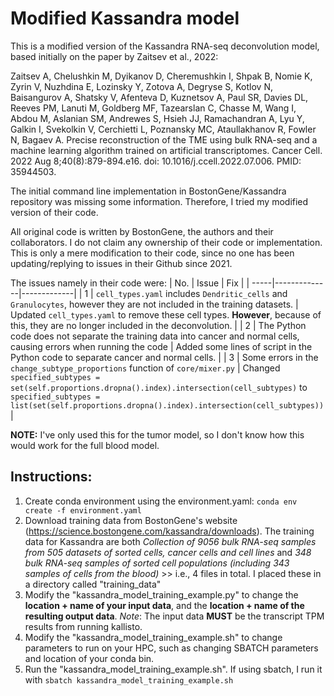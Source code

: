# Modified Kassandra model
This is a modified version of the Kassandra RNA-seq deconvolution model, based initially on the paper by Zaitsev et al., 2022:

Zaitsev A, Chelushkin M, Dyikanov D, Cheremushkin I, Shpak B, Nomie K, Zyrin V, Nuzhdina E, Lozinsky Y, Zotova A, Degryse S, Kotlov N, Baisangurov A, Shatsky V, Afenteva D, Kuznetsov A, Paul SR, Davies DL, Reeves PM, Lanuti M, Goldberg MF, Tazearslan C, Chasse M, Wang I, Abdou M, Aslanian SM, Andrewes S, Hsieh JJ, Ramachandran A, Lyu Y, Galkin I, Svekolkin V, Cerchietti L, Poznansky MC, Ataullakhanov R, Fowler N, Bagaev A. Precise reconstruction of the TME using bulk RNA-seq and a machine learning algorithm trained on artificial transcriptomes. Cancer Cell. 2022 Aug 8;40(8):879-894.e16. doi: 10.1016/j.ccell.2022.07.006. PMID: 35944503.

The initial command line implementation in BostonGene/Kassandra repository was missing some information. Therefore, I tried my modified version of their code.

All original code is written by BostonGene, the authors and their collaborators. I do not claim any ownership of their code or implementation. This is only a mere modification to their code, since no one has been updating/replying to issues in their Github since 2021.

The issues namely in their code were:
| No.  | Issue | Fix |
| -----|--------------|-------------|
| 1    | `cell_types.yaml` includes `Dendritic_cells` and `Granulocytes`, however they are not included in the training datasets. | Updated `cell_types.yaml` to remove these cell types. **However**, because of this, they are no longer included in the deconvolution. |
| 2    | The Python code does not separate the training data into cancer and normal cells, causing errors when running the code | Added some lines of script in the Python code to separate cancer and normal cells. |
| 3    | Some errors in the `change_subtype_proportions` function of `core/mixer.py` | Changed `specified_subtypes = set(self.proportions.dropna().index).intersection(cell_subtypes)` to `specified_subtypes = list(set(self.proportions.dropna().index).intersection(cell_subtypes))` |

**NOTE:** I've only used this for the tumor model, so I don't know how this would work for the full blood model. 

## Instructions:
1. Create conda environment using the environment.yaml: `conda env create -f environment.yaml`
2. Download training data from BostonGene's website (https://science.bostongene.com/kassandra/downloads). The training data for Kassandra are both *Collection of 9056 bulk RNA-seq samples from 505 datasets of sorted cells, cancer cells and cell lines* and *348 bulk RNA-seq samples of sorted cell populations (including 343 samples of cells from the blood)* >> i.e., 4 files in total.
   I placed these in a directory called "training_data" 
3. Modify the "kassandra_model_training_example.py" to change the **location + name of your input data**, and the **location + name of the resulting output data**. *Note*: The input data **MUST** be the transcript TPM results from running kallisto.
4. Modify the "kassandra_model_training_example.sh" to change parameters to run on your HPC, such as changing SBATCH parameters and location of your conda bin.
5. Run the "kassandra_model_training_example.sh". If using sbatch, I run it with `sbatch kassandra_model_training_example.sh`

